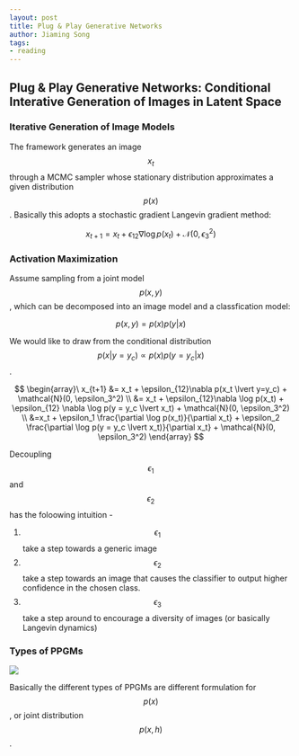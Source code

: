 ```yaml
---
layout: post
title: Plug & Play Generative Networks
author: Jiaming Song
tags:
- reading
---
```


## Plug & Play Generative Networks: Conditional Interative Generation of Images in Latent Space

### Iterative Generation of Image Models

The framework generates an image $$x_t$$ through a MCMC sampler whose stationary distribution approximates a given distribution $$p(x)$$. Basically this adopts a stochastic gradient Langevin gradient method:


$$
x_{t+1} = x_t + \epsilon_{12} \nabla \log p(x_t) + \mathcal{N}(0, \epsilon_3^2)
$$



### Activation Maximization

Assume sampling from a joint model $$p(x, y)$$, which can be decomposed into an image model and a classfication model:


$$
p(x, y) = p(x) p(y \lvert x)
$$


We would like to draw from the conditional distribution $$p(x\lvert y=y_c) \propto p(x) p(y = y_c \lvert x)$$.


$$
\begin{array}\
x_{t+1} &= x_t + \epsilon_{12}\nabla p(x_t \lvert y=y_c)  + \mathcal{N}(0, \epsilon_3^2) \\
&= x_t + \epsilon_{12}\nabla \log p(x_t) + \epsilon_{12} \nabla \log p(y = y_c \lvert x_t) + \mathcal{N}(0, \epsilon_3^2) \\
&=x_t + \epsilon_1 \frac{\partial \log p(x_t)}{\partial x_t} + \epsilon_2 \frac{\partial \log p(y = y_c \lvert x_t)}{\partial x_t} + \mathcal{N}(0, \epsilon_3^2)
\end{array}
$$


Decoupling $$\epsilon_1$$ and $$\epsilon_2$$ has the foloowing intuition - 

1. $$\epsilon_1$$ take a step towards a generic image
2. $$\epsilon_2$$ take a step towards an image that causes the classifier to output higher confidence in the chosen class.
3. $$\epsilon_3$$ take a step around to encourage a diversity of images (or basically Langevin dynamics)



### Types of PPGMs

![]({{site.baseurl}}/public/img/reading/ppgn.png)



Basically the different types of PPGMs are different formulation for $$p(x)$$, or joint distribution $$p(x, h)$$.

